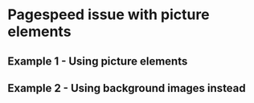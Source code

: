 # Pagespeed issue with picture elements

## Example 1 - Using picture elements

## Example 2 - Using background images instead
